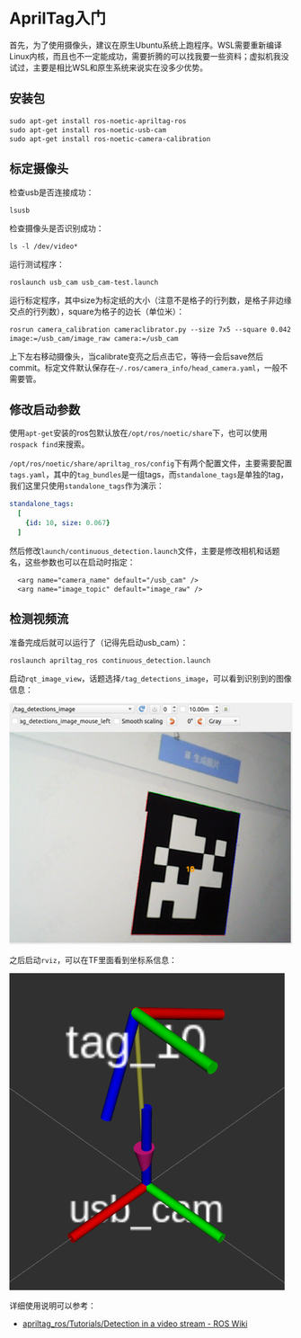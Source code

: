# AprilTag入门

首先，为了使用摄像头，建议在原生Ubuntu系统上跑程序。WSL需要重新编译Linux内核，而且也不一定能成功，需要折腾的可以找我要一些资料；虚拟机我没试过，主要是相比WSL和原生系统来说实在没多少优势。

## 安装包

```shell
sudo apt-get install ros-noetic-apriltag-ros
sudo apt-get install ros-noetic-usb-cam
sudo apt-get install ros-noetic-camera-calibration
```

## 标定摄像头

检查usb是否连接成功：

```shell
lsusb
```

检查摄像头是否识别成功：

```shell
ls -l /dev/video*
```

运行测试程序：

```shell
roslaunch usb_cam usb_cam-test.launch
```

运行标定程序，其中size为标定纸的大小（注意不是格子的行列数，是格子非边缘交点的行列数），square为格子的边长（单位米）：

```shell
rosrun camera_calibration cameraclibrator.py --size 7x5 --square 0.042 image:=/usb_cam/image_raw camera:=/usb_cam
```

上下左右移动摄像头，当calibrate变亮之后点击它，等待一会后save然后commit。标定文件默认保存在`~/.ros/camera_info/head_camera.yaml`，一般不需要管。

## 修改启动参数

使用`apt-get`安装的ros包默认放在`/opt/ros/noetic/share`下，也可以使用`rospack find`来搜索。

`/opt/ros/noetic/share/apriltag_ros/config`下有两个配置文件，主要需要配置`tags.yaml`，其中的`tag_bundles`是一组tags，而`standalone_tags`是单独的tag，我们这里只使用`standalone_tags`作为演示：

```yaml
standalone_tags:
  [
    {id: 10, size: 0.067}
  ]
```

然后修改`launch/continuous_detection.launch`文件，主要是修改相机和话题名，这些参数也可以在启动时指定：

```
  <arg name="camera_name" default="/usb_cam" />
  <arg name="image_topic" default="image_raw" />
```

## 检测视频流

准备完成后就可以运行了（记得先启动usb_cam）：

```shell
roslaunch apriltag_ros continuous_detection.launch
```

启动`rqt_image_view`，话题选择`/tag_detections_image`，可以看到识别到的图像信息：

![](images/2024-01-16-14-19-09.png)

之后启动`rviz`，可以在TF里面看到坐标系信息：

![](images/2024-01-16-14-24-22.png)

详细使用说明可以参考：

- [apriltag_ros/Tutorials/Detection in a video stream - ROS Wiki](http://wiki.ros.org/apriltag_ros/Tutorials/Detection%20in%20a%20video%20stream)